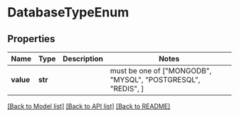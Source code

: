 # DatabaseTypeEnum


## Properties
Name | Type | Description | Notes
------------ | ------------- | ------------- | -------------
**value** | **str** |  |  must be one of ["MONGODB", "MYSQL", "POSTGRESQL", "REDIS", ]

[[Back to Model list]](../README.md#documentation-for-models) [[Back to API list]](../README.md#documentation-for-api-endpoints) [[Back to README]](../README.md)


